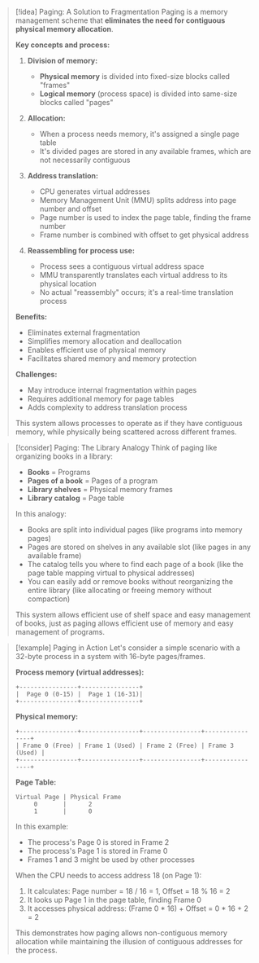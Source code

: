 
> [!idea] Paging: A Solution to Fragmentation
> Paging is a memory management scheme that **eliminates the need for contiguous physical memory allocation**.
> 
> **Key concepts and process:**
> 1. **Division of memory:**
>    - **Physical memory** is divided into fixed-size blocks called "frames"
>    - **Logical memory** (process space) is divided into same-size blocks called "pages"
> 
> 2. **Allocation:**
>    - When a process needs memory, it's assigned a single page table
>    - It's divided pages are stored in any available frames, which are not necessarily contiguous
> 
> 3. **Address translation:**
>    - CPU generates virtual addresses
>    - Memory Management Unit (MMU) splits address into page number and offset
>    - Page number is used to index the page table, finding the frame number
>    - Frame number is combined with offset to get physical address
> 
> 5. **Reassembling for process use:**
>    - Process sees a contiguous virtual address space
>    - MMU transparently translates each virtual address to its physical location
>    - No actual "reassembly" occurs; it's a real-time translation process
> 
> **Benefits:**
> - Eliminates external fragmentation
> - Simplifies memory allocation and deallocation
> - Enables efficient use of physical memory
> - Facilitates shared memory and memory protection
> 
> **Challenges:**
> - May introduce internal fragmentation within pages
> - Requires additional memory for page tables
> - Adds complexity to address translation process
> 
> This system allows processes to operate as if they have contiguous memory, while physically being scattered across different frames.

> [!consider] Paging: The Library Analogy
> Think of paging like organizing books in a library:
> 
> - **Books** = Programs
> - **Pages of a book** = Pages of a program
> - **Library shelves** = Physical memory frames
> - **Library catalog** = Page table
> 
> In this analogy:
> - Books are split into individual pages (like programs into memory pages)
> - Pages are stored on shelves in any available slot (like pages in any available frame)
> - The catalog tells you where to find each page of a book (like the page table mapping virtual to physical addresses)
> - You can easily add or remove books without reorganizing the entire library (like allocating or freeing memory without compaction)
> 
> This system allows efficient use of shelf space and easy management of books, just as paging allows efficient use of memory and easy management of programs.

> [!example] Paging in Action
> Let's consider a simple scenario with a 32-byte process in a system with 16-byte pages/frames.
> 
> **Process memory (virtual addresses):**
> ```
> +----------------+----------------+
> |  Page 0 (0-15) |  Page 1 (16-31)|
> +----------------+----------------+
> ```
> 
> **Physical memory:**
> ```
> +----------------+----------------+----------------+----------------+
> | Frame 0 (Free) | Frame 1 (Used) | Frame 2 (Free) | Frame 3 (Used) |
> +----------------+----------------+----------------+----------------+
> ```
> 
> **Page Table:**
> ```
> Virtual Page | Physical Frame
>      0       |      2
>      1       |      0
> ```
> 
> In this example:
> - The process's Page 0 is stored in Frame 2
> - The process's Page 1 is stored in Frame 0
> - Frames 1 and 3 might be used by other processes
> 
> When the CPU needs to access address 18 (on Page 1):
> 1. It calculates: Page number = 18 / 16 = 1, Offset = 18 % 16 = 2
> 2. It looks up Page 1 in the page table, finding Frame 0
> 3. It accesses physical address: (Frame 0 * 16) + Offset = 0 * 16 + 2 = 2
> 
> This demonstrates how paging allows non-contiguous memory allocation while maintaining the illusion of contiguous addresses for the process.

